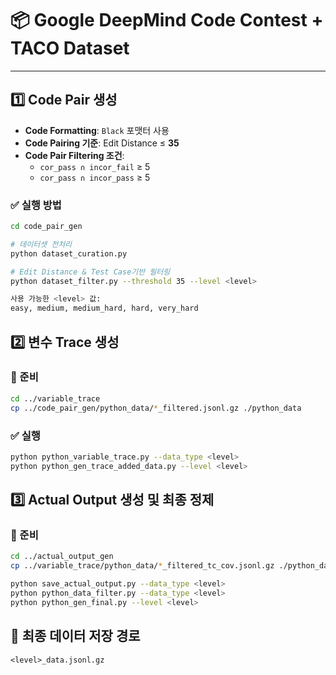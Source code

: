 # 📦 Google DeepMind Code Contest + TACO Dataset

---

## 1️⃣ Code Pair 생성

- **Code Formatting**: `Black` 포맷터 사용
- **Code Pairing 기준**: Edit Distance ≤ **35**
- **Code Pair Filtering 조건**:
  - `cor_pass ∩ incor_fail` ≥ 5  
  - `cor_pass ∩ incor_pass` ≥ 5

### ✅ 실행 방법

```bash
cd code_pair_gen

# 데이터셋 전처리
python dataset_curation.py

# Edit Distance & Test Case기반 필터링
python dataset_filter.py --threshold 35 --level <level>

사용 가능한 <level> 값:
easy, medium, medium_hard, hard, very_hard
```

## 2️⃣ 변수 Trace 생성
### 📁 준비
```bash 
cd ../variable_trace
cp ../code_pair_gen/python_data/*_filtered.jsonl.gz ./python_data
```
### ✅ 실행
```bash
python python_variable_trace.py --data_type <level>
python python_gen_trace_added_data.py --level <level>
```

## 3️⃣ Actual Output 생성 및 최종 정제
### 📁 준비

```bash
cd ../actual_output_gen
cp ../variable_trace/python_data/*_filtered_tc_cov.jsonl.gz ./python_data
```

```bash
python save_actual_output.py --data_type <level>
python python_data_filter.py --data_type <level>
python python_gen_final.py --level <level>
```

## 📌 최종 데이터 저장 경로
`<level>_data.jsonl.gz`